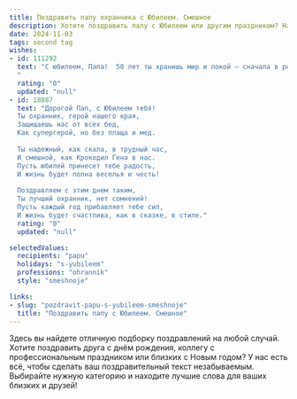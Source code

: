 ```yaml
---
title: Поздравить папу охранника с Юбилеем. Смешное
description: Хотите поздравить папу с Юбилеем или другим праздником? Наш ИИ создаст незабываемое поздравление, а вы обязательно выделитесь среди других.  
date: 2024-11-03
tags: second tag
wishes:
- id: 111292
  text: "С юбилеем, Папа!  50 лет ты хранишь мир и покой – сначала в родном доме, а потом и на всей округе!  Надеюсь, на пенсии ты всё ещё сможешь быстро среагировать на подозрительный хруст чипсов в три часа ночи.  Пусть твоя жизнь будет такой же спокойной, как и твой взгляд, когда ты отлавливаешь воришку с поличным!  Поздравляем с Днём Рождения!
  "
  rating: "0"
  updated: "null"
- id: 18887
  text: "Дорогой Пап, с Юбилеем тебя!
  Ты охранник, герой нашего края,
  Защищаешь нас от всех бед,
  Как супергерой, но без плаща и мед.
  
  Ты надежный, как скала, в трудный час,
  И смешной, как Крокодил Гена в нас.
  Пусть юбилей принесет тебе радость,
  И жизнь будет полна веселья и честь!
  
  Поздравляем с этим днем таким,
  Ты лучший охранник, нет сомнений!
  Пусть каждый год прибавляет тебе сил,
  И жизнь будет счастлива, как в сказке, в стиле."
  rating: "0"
  updated: "null"

selectedValues:
  recipients: "papu"
  holidays: "s-yubileem"
  professions: "ohrannik"
  style: "smeshnoje"

links:
- slug: "pozdravit-papu-s-yubileem-smeshnoje"
  title: "Поздравить папу с Юбилеем. Смешное"
---
```


Здесь вы найдете отличную подборку поздравлений на любой случай.
Хотите поздравить друга с днём рождения, коллегу с профессиональным праздником или близких с Новым годом? У нас есть всё, чтобы сделать ваш поздравительный текст незабываемым. Выбирайте нужную категорию и находите лучшие слова для ваших близких и друзей!
